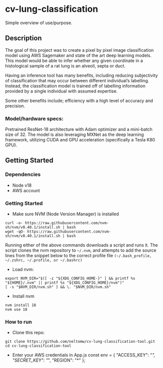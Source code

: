 # cv-lung-classification

Simple overview of use/purpose.

## Description
The goal of this project was to create a pixel by pixel image classification model using AWS Sagemaker and state of the art deep learning models. This model would be able to infer whether any given coordinate in a histological sample of a rat lung is an alveoli, septa or duct. 

Having an inference tool has many benefits, including reducing subjectivity of classification that may occur between different individual’s labelling. Instead, the classification model is trained off of labelling information provided by a single individual with assumed expertise.

Some other benefits include; efficiency with a high level of accuracy and precision.

### Model/hardware specs:
Pretrained ResNet-18 architecture with Adam optimizer and a mini-batch size of 32. The model is also leveraging MXNet as the deep learning framework, utilizing CUDA and GPU acceleration (specifically a Tesla K80 GPU).

## Getting Started

### Dependencies
* Node v18
* AWS account

### Getting Started
* Make sure NVM (Node Version Manager) is installed
```
curl -o- https://raw.githubusercontent.com/nvm-sh/nvm/v0.40.1/install.sh | bash
wget -qO- https://raw.githubusercontent.com/nvm-sh/nvm/v0.40.1/install.sh | bash
```
Running either of the above commands downloads a script and runs it. 
The script clones the nvm repository to ```~/.nvm```, and attempts to add the source lines from the snippet below to the correct profile file ```(~/.bash_profile, ~/.zshrc, ~/.profile, or ~/.bashrc)```

* Load nvm:
```
export NVM_DIR="$([ -z "${XDG_CONFIG_HOME-}" ] && printf %s "${HOME}/.nvm" || printf %s "${XDG_CONFIG_HOME}/nvm")"
[ -s "$NVM_DIR/nvm.sh" ] && \. "$NVM_DIR/nvm.sh" 
```

* Install nvm
```
nvm install 18
nvm use 18
```
### How to run
* Clone this repo:
```
git clone https://github.com/neltomw/cv-lung-classification-tool.git
cd cv-lung-classification-tool
```
* Enter your AWS credentials in App.js
const env = {
 "ACCESS_KEY": "*",
 "SECRET_KEY": "*",
 "REGION": "*"
};
